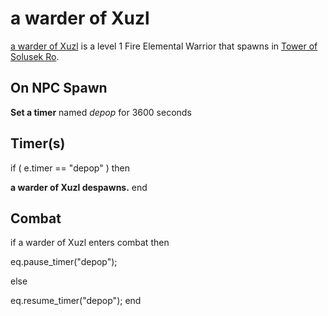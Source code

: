 # a warder of Xuzl



[a warder of Xuzl](/npc/212415) is a level 1 Fire Elemental Warrior that spawns in [Tower of Solusek Ro](/zone/212).



## On NPC Spawn

**Set a timer** named *depop* for 3600 seconds


## Timer(s)

if ( e.timer == "depop" ) then


**a warder of Xuzl despawns.**
end



## Combat

if  a warder of Xuzl enters combat  then


eq.pause_timer("depop");

else


eq.resume_timer("depop");
end
